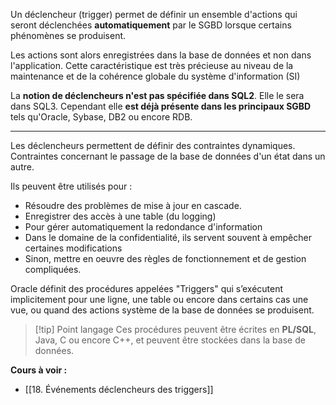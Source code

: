 
Un déclencheur (trigger) permet de définir un ensemble d'actions qui seront déclenchées **automatiquement** par le SGBD lorsque certains phénomènes se produisent.

Les actions sont alors enregistrées dans la base de données et non dans l'application. Cette caractéristique est très précieuse au niveau de la maintenance et de la cohérence globale du système d'information (SI)

La **notion de déclencheurs n'est pas spécifiée dans SQL2**. Elle le sera dans SQL3.
Cependant elle **est déjà présente dans les principaux SGBD** tels qu'Oracle, Sybase, DB2 ou encore RDB.

---

Les déclencheurs permettent de définir des contraintes dynamiques. Contraintes concernant le passage de la base de données d'un état dans un autre.

Ils peuvent être utilisés pour :
- Résoudre des problèmes de mise à jour en cascade.
- Enregistrer des accès à une table (du logging)
- Pour gérer automatiquement la redondance d'information
- Dans le domaine de la confidentialité, ils servent souvent à empêcher certaines modifications
- Sinon, mettre en oeuvre des règles de fonctionnement et de gestion compliquées.

Oracle définit des procédures appelées "Triggers" qui s’exécutent implicitement pour une ligne, une table ou encore dans certains cas une vue, ou quand des actions système de la base de données se produisent.

>[!tip] Point langage
>Ces procédures peuvent être écrites en **PL/SQL**, Java, C ou encore C++, et peuvent être stockées dans la base de données.

**Cours à voir :**
- [[18. Événements déclencheurs des triggers]]

